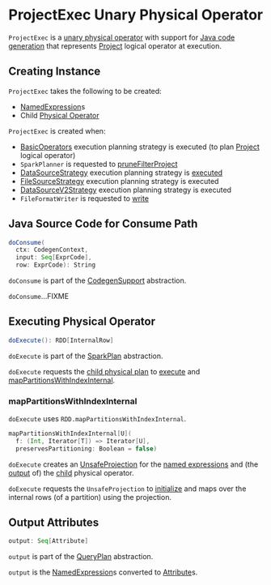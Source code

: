 # ProjectExec Unary Physical Operator

`ProjectExec` is a [unary physical operator](UnaryExecNode.md) with support for [Java code generation](CodegenSupport.md) that represents [Project](../logical-operators/Project.md) logical operator at execution.

## Creating Instance

`ProjectExec` takes the following to be created:

* <span id="projectList"> [NamedExpression](../expressions/NamedExpression.md)s
* <span id="child"> Child [Physical Operator](SparkPlan.md)

`ProjectExec` is created when:

* [BasicOperators](../execution-planning-strategies/BasicOperators.md) execution planning strategy is executed (to plan [Project](../logical-operators/Project.md) logical operator)
* `SparkPlanner` is requested to [pruneFilterProject](../SparkPlanner.md#pruneFilterProject)
* [DataSourceStrategy](../execution-planning-strategies/DataSourceStrategy.md) execution planning strategy is [executed](../execution-planning-strategies/DataSourceStrategy.md#pruneFilterProjectRaw)
* [FileSourceStrategy](../execution-planning-strategies/FileSourceStrategy.md) execution planning strategy is executed
* [DataSourceV2Strategy](../execution-planning-strategies/DataSourceV2Strategy.md) execution planning strategy is executed
* `FileFormatWriter` is requested to [write](../FileFormatWriter.md#write)

## <span id="doConsume"> Java Source Code for Consume Path

```scala
doConsume(
  ctx: CodegenContext,
  input: Seq[ExprCode],
  row: ExprCode): String
```

`doConsume` is part of the [CodegenSupport](CodegenSupport.md#doConsume) abstraction.

`doConsume`...FIXME

## <span id="doExecute"> Executing Physical Operator

```scala
doExecute(): RDD[InternalRow]
```

`doExecute` is part of the [SparkPlan](SparkPlan.md#doExecute) abstraction.

`doExecute` requests the [child physical plan](#child) to [execute](SparkPlan.md#execute) and [mapPartitionsWithIndexInternal](#doExecute-mapPartitionsWithIndexInternal).

### <span id="doExecute-mapPartitionsWithIndexInternal"> mapPartitionsWithIndexInternal

`doExecute` uses `RDD.mapPartitionsWithIndexInternal`.

```scala
mapPartitionsWithIndexInternal[U](
  f: (Int, Iterator[T]) => Iterator[U],
  preservesPartitioning: Boolean = false)
```

`doExecute` creates an [UnsafeProjection](../expressions/UnsafeProjection.md#create) for the [named expressions](#projectList) and (the [output](../catalyst/QueryPlan.md#output) of) the [child](#child) physical operator.

`doExecute` requests the `UnsafeProjection` to [initialize](../expressions/Projection.md#initialize) and maps over the internal rows (of a partition) using the projection.

## <span id="output"> Output Attributes

```scala
output: Seq[Attribute]
```

`output` is part of the [QueryPlan](../catalyst/QueryPlan.md#output) abstraction.

`output` is the [NamedExpression](#projectList)s converted to [Attribute](../expressions/NamedExpression.md#toAttribute)s.
